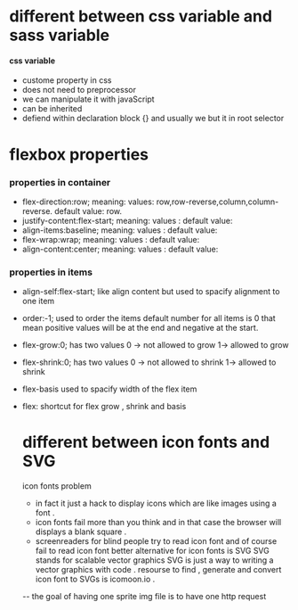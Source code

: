 # different between css variable and sass variable

#### css variable

- custome property in css
- does not need to preprocessor
- we can manipulate it with javaScript
- can be inherited
- defiend within declaration block {} and usually we but it in root selector

# flexbox properties

### properties in container

- flex-direction:row;
  meaning:
  values: row,row-reverse,column,column-reverse.
  default value: row.
- justify-content:flex-start;
  meaning:
  values :
  default value:
- align-items:baseline;
  meaning:
  values :
  default value:
- flex-wrap:wrap;
  meaning:
  values :
  default value:
- align-content:center;
  meaning:
  values :
  default value:

### properties in items

- align-self:flex-start;
  like align content but used to spacify alignment to one item
- order:-1;
  used to order the items
  default number for all items is 0 that mean positive values will be at the end and negative at the start.
- flex-grow:0;
  has two values 0 -> not allowed to grow 1-> allowed to grow
- flex-shrink:0;
  has two values 0 -> not allowed to shrink 1-> allowed to shrink
- flex-basis
  used to spacify width of the flex item
- flex:
  shortcut for flex grow , shrink and basis

  # different between icon fonts and SVG
  icon fonts problem
  - in fact it just a hack to display icons which are like images using a font .
  - icon fonts fail more than you think and in that case the browser will displays a blank square .
  - screenreaders for blind people try to read icon font and of course fail to read icon font
better alternative for icon fonts is SVG
  SVG stands for scalable vector graphics
  SVG is just a way to writing a vector graphics with code .
   resourse to find , generate and convert icon font to  SVGs is icomoon.io .

   -- the goal of having one sprite img file is to have one http request
